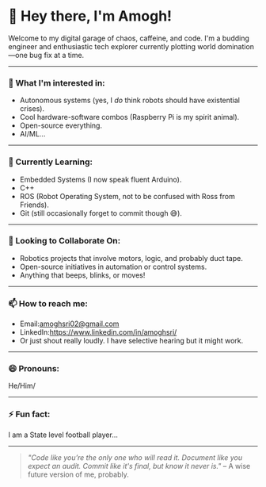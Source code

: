 # 👋 Hey there, I'm Amogh!

Welcome to my digital garage of chaos, caffeine, and code. I'm a budding engineer and enthusiastic tech explorer currently plotting world domination—one bug fix at a time.

---

### 👀 What I'm interested in:
- Autonomous systems (yes, I *do* think robots should have existential crises).
- Cool hardware-software combos (Raspberry Pi is my spirit animal).
- Open-source everything.
- AI/ML... 

---

### 🌱 Currently Learning:
- Embedded Systems (I now speak fluent Arduino).
- C++
- ROS (Robot Operating System, not to be confused with Ross from Friends).
- Git (still occasionally forget to commit though 😅).

---

### 💞️ Looking to Collaborate On:
- Robotics projects that involve motors, logic, and probably duct tape.
- Open-source initiatives in automation or control systems.
- Anything that beeps, blinks, or moves!

---

### 📫 How to reach me:
- Email:amoghsri02@gmail.com
- LinkedIn:https://www.linkedin.com/in/amoghsri/
- Or just shout really loudly. I have selective hearing but it might work.

---

### 😄 Pronouns:
He/Him/

---

### ⚡ Fun fact:
I am a State level football player...

---

> *"Code like you’re the only one who will read it. Document like you expect an audit. Commit like it's final, but know it never is."* – A wise future version of me, probably.

